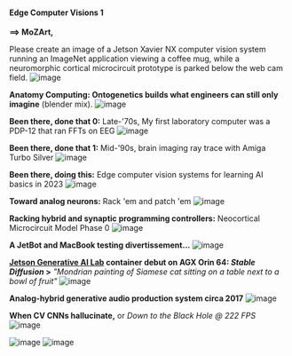 #### Edge Computer Visions 1

**==> MoZArt,**

Please create an image of a Jetson Xavier NX computer vision system running an ImageNet application viewing a coffee mug, while a neuromorphic cortical microcircuit prototype is parked below the web cam field.
![image](https://github.com/rtrelease/Jetson-Symbolics-Neuromorphics/assets/71346897/edda8734-d3e4-4f4d-8c07-df8b0f5c946b)


**Anatomy Computing: Ontogenetics builds what engineers can still only imagine** (blender mix).
![image](https://github.com/rtrelease/Jetson-Symbolics-Neuromorphics/assets/71346897/1dea49a6-e39e-4bb1-b2a9-5af97c75434c)

**Been there, done that 0:** Late-'70s, My first laboratory computer was a PDP-12 that ran FFTs on EEG
![image](https://github.com/user-attachments/assets/9ac72d84-778c-43c6-a702-58e930878632)

**Been there, done that 1:** Mid-'90s, brain imaging ray trace with Amiga Turbo Silver
![image](https://github.com/rtrelease/Jetson-Symbolics-Neuromorphics/assets/71346897/9927a171-5a4f-4798-93c5-341343915f3c)

**Been there, doing this:** Edge computer vision systems for learning AI basics in 2023
![image](https://github.com/rtrelease/Jetson-Symbolics-Neuromorphics/assets/71346897/33759cf2-db07-449b-8041-3a090d552328)

**Toward analog neurons:** Rack 'em and patch 'em
![image](https://github.com/rtrelease/Jetson-Symbolics-Neuromorphics/assets/71346897/5ca709c7-187b-403f-bf56-e863aaddebbe)

**Racking hybrid and synaptic programming controllers:** Neocortical Microcircuit Model Phase 0
![image](https://github.com/rtrelease/Jetson-Symbolics-Neuromorphics/assets/71346897/b4ed6389-82e9-49d5-b89c-a326b4e7ec76)

**A JetBot and MacBook testing divertissement...**
![image](https://github.com/rtrelease/Jetson-Symbolics-Neuromorphics/assets/71346897/a3e9d01f-8a4d-4b76-8c1c-821269e5bf05)

**[Jetson Generative AI Lab](https://www.jetson-ai-lab.com/tutorial_stable-diffusion.html) container debut on AGX Orin 64: *Stable Diffusion* >** *"Mondrian painting of Siamese cat sitting on a table next to a bowl of fruit"*
![image](https://github.com/rtrelease/Jetson-Symbolics-Neuromorphics/assets/71346897/3ed34264-fdc3-49b9-8396-e4012545da64)

**Analog-hybrid generative audio production system circa 2017**
![image](https://github.com/rtrelease/Jetson-Symbolics-Neuromorphics/assets/71346897/1af1fcb4-e99f-4406-89a1-e860be3085ec)

**When CV CNNs hallucinate,** or *Down to the Black Hole @ 222 FPS*
![image](https://github.com/user-attachments/assets/74dbe0de-7268-4ccd-97cd-b0bc47766732)

![image](https://github.com/user-attachments/assets/39cfe20e-8be9-4e7d-9475-16d0a0cfb76d)
![image](https://github.com/user-attachments/assets/d72529bf-350b-4b53-af8b-b01b4d5915be)

